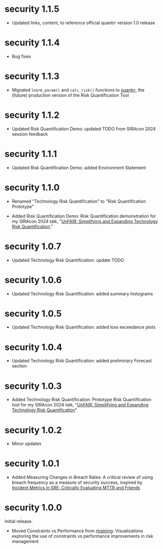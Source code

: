 # security 1.1.5

* Updated links, content, to reference official quantrr version 1.0 release

# security 1.1.4

* Bug fixes

# security 1.1.3

* Migrated `lnorm_param()` and `calc_risk()` functions to [quantrr](https://jabenninghoff.github.io/quantrr/), the (future) production version of the Risk Quantification Tool

# security 1.1.2

* Updated Risk Quantification Demo: updated TODO from SIRAcon 2024 session feedback

# security 1.1.1

* Updated Risk Quantification Demo: added Environment Statement

# security 1.1.0

* Renamed "Technology Risk Quantification" to "Risk Quantification Prototype"

* Added Risk Quantification Demo: Risk Quantification demonstration for my SIRAcon 2024 talk, "[UnFAIR: Simplifying and Expanding Technology Risk Quantification](https://www.information-safety.org/2024/08/29/siracon-2024/)."

# security 1.0.7

* Updated Technology Risk Quantification: update TODO

# security 1.0.6

* Updated Technology Risk Quantification: added summary histograms

# security 1.0.5

* Updated Technology Risk Quantification: added loss exceedance plots

# security 1.0.4

* Updated Technology Risk Quantification: added preliminary Forecast section

# security 1.0.3

* Added Technology Risk Quantification: Prototype Risk Quantification tool for my SIRAcon 2024 talk, "[UnFAIR: Simplifying and Expanding Technology Risk Quantification](https://www.information-safety.org/2024/08/29/siracon-2024/)"

# security 1.0.2

* Minor updates

# security 1.0.1

* Added Measuring Changes in Breach Rates: A critical review of using breach frequency as a measure of security success, inspired by [Incident Metrics in SRE: Critically Evaluating MTTR and Friends](https://sre.google/resources/practices-and-processes/incident-metrics-in-sre/)

# security 1.0.0

Initial release.

* Moved Constraints vs Performance from [rtraining](https://jabenninghoff.github.io/rtraining/): Visualizations exploring the use of constraints vs performance improvements in risk management

